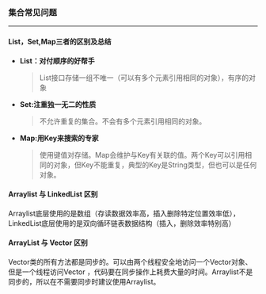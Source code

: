 ### 集合常见问题

---

#### List，Set,Map三者的区别及总结
- **List：对付顺序的好帮手**
    > List接口存储一组不唯一（可以有多个元素引用相同的对象），有序的对象
    
- **Set:注重独一无二的性质**
    > 不允许重复的集合。不会有多个元素引用相同的对象。
    
- **Map:用Key来搜索的专家**
    > 使用键值对存储。Map会维护与Key有关联的值。两个Key可以引用相同的对象，但Key不能重复，典型的Key是String类型，但也可以是任何对象。


#### Arraylist 与 LinkedList 区别

Arraylist底层使用的是数组（存读数据效率高，插入删除特定位置效率低），LinkedList底层使用的是双向循环链表数据结构（插入，删除效率特别高）

#### ArrayList 与 Vector 区别
Vector类的所有方法都是同步的。可以由两个线程安全地访问一个Vector对象、但是一个线程访问Vector ，代码要在同步操作上耗费大量的时间。Arraylist不是同步的，所以在不需要同步时建议使用Arraylist。






